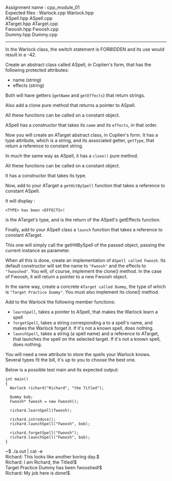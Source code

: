 Assignment name  : cpp_module_01  
Expected files   : Warlock.cpp Warlock.hpp  
                   ASpell.hpp ASpell.cpp  
				   ATarget.hpp ATarget.cpp  
				   Fwoosh.hpp Fwoosh.cpp  
				   Dummy.hpp Dummy.cpp 
           
---
In the Warlock class, the switch statement is FORBIDDEN and its use would
result in a -42.

Create an abstract class called ASpell, in Coplien's form, that has the
following protected attributes:

* name (string)
* effects (string)

Both will have getters (`getName` and `getEffects`) that return strings.

Also add a clone pure method that returns a pointer to ASpell.

All these functions can be called on a constant object.

ASpell has a constructor that takes its `name` and its `effects`, in that order.

Now you will create an ATarget abstract class, in Coplien's form. It has a type
attribute, which is a string, and its associated getter, `getType`, that return a
reference to constant string.

In much the same way as ASpell, it has a `clone()` pure method.

All these functions can be called on a constant object.

It has a constructor that takes its type.

Now, add to your ATarget a `getHitBySpell` function that takes a reference to
constant ASpell.

It will display :

`<TYPE> has been <EFFECTS>!`

<TYPE> is the ATarget's type, and <EFFECTS> is the return of the ASpell's
getEffects function.

Finally, add to your ASpell class a `launch` function that takes a reference to
constant ATarget.

This one will simply call the getHitBySpell of the passed object, passing the
current instance as parameter.

When all this is done, create an implementation of `ASpell called Fwoosh`. Its
default constructor will set the name to `"Fwoosh"` and the effects to
`"fwooshed"`. You will, of course, implement the clone() method. In the case of
Fwoosh, it will return a pointer to a new Fwoosh object.

In the same way, create a concrete `ATarget called Dummy`, the type of which
is `"Target Practice Dummy"`. You must also implement its clone() method.

Add to the Warlock the following member functions:

* `learnSpell`, takes a pointer to ASpell, that makes the Warlock learn a spell
* `forgetSpell`, takes a string corresponding a to a spell's name, and makes the
  Warlock forget it. If it's not a known spell, does nothing.
* `launchSpell`, takes a string (a spell name) and a reference to ATarget, that
  launches the spell on the selected target. If it's not a known spell, does
  nothing.

You will need a new attribute to store the spells your Warlock knows. Several
types fit the bill, it's up to you to choose the best one.

Below is a possible test main and its expected output:

```
int main()
{
  Warlock richard("Richard", "the Titled");

  Dummy bob;
  Fwoosh* fwoosh = new Fwoosh();

  richard.learnSpell(fwoosh);

  richard.introduce();
  richard.launchSpell("Fwoosh", bob);

  richard.forgetSpell("Fwoosh");
  richard.launchSpell("Fwoosh", bob);
}
```

~$ ./a.out | cat -e  
Richard: This looks like another boring day.$  
Richard: I am Richard, the Titled!$  
Target Practice Dummy has been fwooshed!$  
Richard: My job here is done!$  
